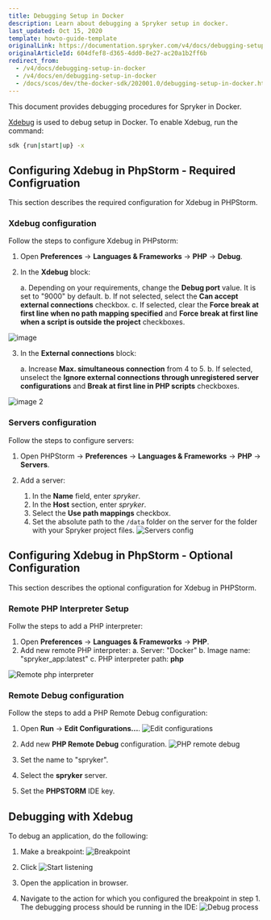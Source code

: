 ```yaml
---
title: Debugging Setup in Docker
description: Learn about debugging a Spryker setup in docker.
last_updated: Oct 15, 2020
template: howto-guide-template
originalLink: https://documentation.spryker.com/v4/docs/debugging-setup-in-docker
originalArticleId: 604dfef8-d365-4dd0-8e27-ac20a1b2ff6b
redirect_from:
  - /v4/docs/debugging-setup-in-docker
  - /v4/docs/en/debugging-setup-in-docker
  - /docs/scos/dev/the-docker-sdk/202001.0/debugging-setup-in-docker.html
---
```


This document provides debugging procedures for Spryker in Docker.

[Xdebug](https://xdebug.org) is used to debug setup in Docker. To enable Xdebug, run the command:
```bash
sdk {run|start|up} -x
``` 
## Configuring Xdebug in PhpStorm - Required Configruation

This section describes the required configuration for Xdebug in PHPStorm.

### Xdebug configuration
Follow the steps to configure Xdebug in PHPstorm:
1. Open **Preferences** → **Languages & Frameworks** → **PHP** → **Debug**.

2. In the **Xdebug** block:

      a. Depending on your requirements, change the **Debug port** value. It is set to "9000" by default.
      b. If not selected, select the **Can accept external connections** checkbox.
      c. If selected, clear the **Force break at first line when no path mapping specified** and **Force break at first line when a script is outside the project** checkboxes.

![image](https://spryker.s3.eu-central-1.amazonaws.com/docs/Developer+Guide/Docker+SDK/Configuring+debugging+in+Docker/xdebug-configuration.png) 

3. In the **External connections** block:

      a. Increase **Max. simultaneous connection** from 4 to 5.
      b. If selected, unselect the **Ignore external connections through unregistered server configurations** and **Break at first line in PHP scripts** checkboxes.

![image 2](https://spryker.s3.eu-central-1.amazonaws.com/docs/Developer+Guide/Docker+SDK/Configuring+debugging+in+Docker/xdebug-external-connections-configuration.png) 

### Servers configuration
Follow the steps to configure servers:
1. Open PHPStorm → **Preferences** → **Languages & Frameworks** → **PHP** → **Servers**.

2. Add a server:

    1. In the **Name** field, enter *spryker*.
    2. In the **Host** section, enter *spryker*.
    3. Select the **Use path mappings** checkbox.
    4. Set the absolute path to the `/data` folder on the server for the folder with your Spryker project files.
    ![Servers config](https://spryker.s3.eu-central-1.amazonaws.com/docs/Developer+Guide/Docker+SDK/Configuring+debugging+in+Docker/servers-confg.png) 


## Configuring Xdebug in PhpStorm - Optional Configuration
This section describes the optional configuration for Xdebug in PHPStorm.

### Remote PHP Interpreter Setup
Follw the steps to add a PHP interpreter:
1. Open **Preferences** → **Languages & Frameworks** → **PHP**.
2. Add new remote PHP interpreter:
  a. Server: "Docker"
  b. Image name: "spryker_app:latest"
  c. PHP interpreter path: **php** 

![Remote php interpreter](https://spryker.s3.eu-central-1.amazonaws.com/docs/Developer+Guide/Docker+SDK/Configuring+debugging+in+Docker/remote-php-interpreter.png) 

### Remote Debug configuration
Follow the steps to add a PHP Remote Debug configuration:
1. Open **Run** → **Edit Configurations...**.
![Edit configurations](https://spryker.s3.eu-central-1.amazonaws.com/docs/Developer+Guide/Docker+SDK/Configuring+debugging+in+Docker/edit-configs.png) 

2. Add new **PHP Remote Debug** configuration.
![PHP remote debug](https://spryker.s3.eu-central-1.amazonaws.com/docs/Developer+Guide/Docker+SDK/Configuring+debugging+in+Docker/php-remote-debug.png) 

3. Set the name to "spryker".
4. Select the **spryker** server.
5. Set the **PHPSTORM** IDE key.

## Debugging with Xdebug

To debug an application, do the following:

1. Make a breakpoint:
![Breakpoint](https://spryker.s3.eu-central-1.amazonaws.com/docs/Developer+Guide/Docker+SDK/Configuring+debugging+in+Docker/breakpoint.png)

2. Click ![Start listening](https://spryker.s3.eu-central-1.amazonaws.com/docs/Developer+Guide/Docker+SDK/Configuring+debugging+in+Docker/start-listening.png)
3. Open the application in browser.
4. Navigate to the action for which you configured the breakpoint in step 1. The debugging process should be running in the IDE:
![Debug process](https://spryker.s3.eu-central-1.amazonaws.com/docs/Developer+Guide/Docker+SDK/Configuring+debugging+in+Docker/debug-process.png)

